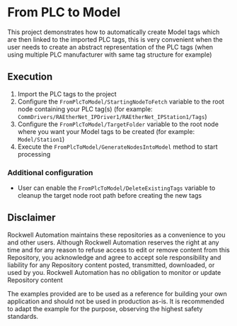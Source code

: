# From PLC to Model

This project demonstrates how to automatically create Model tags which are then linked to the imported PLC tags, this is very convenient when the user needs to create an abstract representation of the PLC tags (when using multiple PLC manufacturer with same tag structure for example)

## Execution

1. Import the PLC tags to the project
1. Configure the `FromPlcToModel/StartingNodeToFetch` variable to the root node containing your PLC tag(s) (for example: `CommDrivers/RAEtherNet_IPDriver1/RAEtherNet_IPStation1/Tags`)
1. Configure the `FromPlcToModel/TargetFolder` variable to the root node where you want your Model tags to be created (for example: `Model/Station1`)
1. Execute the `FromPlcToModel/GenerateNodesIntoModel` method to start processing

### Additional configuration

- User can enable the `FromPlcToModel/DeleteExistingTags` variable to cleanup the target node root path before creating the new tags

## Disclaimer

Rockwell Automation maintains these repositories as a convenience to you and other users. Although Rockwell Automation reserves the right at any time and for any reason to refuse access to edit or remove content from this Repository, you acknowledge and agree to accept sole responsibility and liability for any Repository content posted, transmitted, downloaded, or used by you. Rockwell Automation has no obligation to monitor or update Repository content

The examples provided are to be used as a reference for building your own application and should not be used in production as-is. It is recommended to adapt the example for the purpose, observing the highest safety standards.
